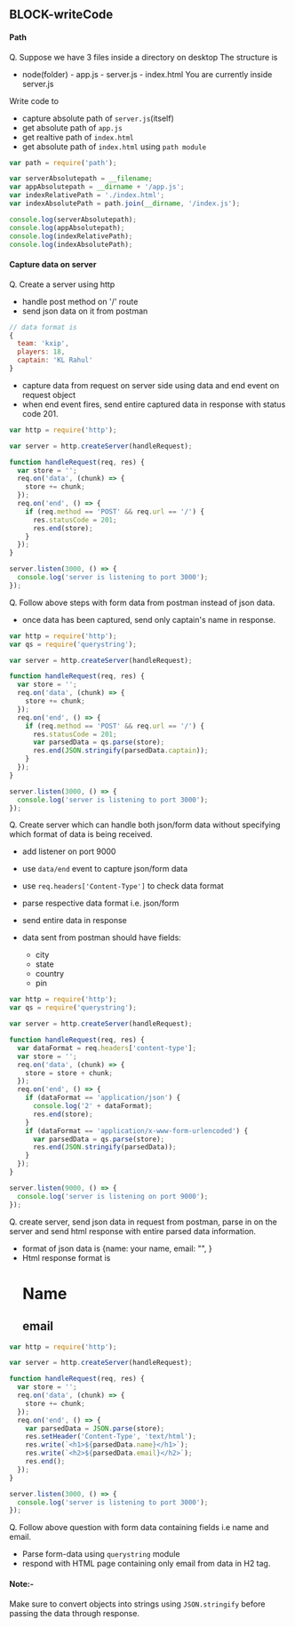## BLOCK-writeCode

#### Path

Q. Suppose we have 3 files inside a directory on desktop
The structure is

- node(folder) - app.js - server.js - index.html
  You are currently inside server.js

Write code to

- capture absolute path of `server.js`(itself)
- get absolute path of `app.js`
- get realtive path of `index.html`
- get absolute path of `index.html` using `path module`

```js
var path = require('path');

var serverAbsolutepath = __filename;
var appAbsolutepath = __dirname + '/app.js';
var indexRelativePath = './index.html';
var indexAbsolutePath = path.join(__dirname, '/index.js');

console.log(serverAbsolutepath);
console.log(appAbsolutepath);
console.log(indexRelativePath);
console.log(indexAbsolutePath);
```

#### Capture data on server

Q. Create a server using http

- handle post method on '/' route
- send json data on it from postman

```js
// data format is
{
  team: 'kxip',
  players: 18,
  captain: 'KL Rahul'
}
```

- capture data from request on server side using data and end event on request object
- when end event fires, send entire captured data in response with status code 201.

```js
var http = require('http');

var server = http.createServer(handleRequest);

function handleRequest(req, res) {
  var store = '';
  req.on('data', (chunk) => {
    store += chunk;
  });
  req.on('end', () => {
    if (req.method == 'POST' && req.url == '/') {
      res.statusCode = 201;
      res.end(store);
    }
  });
}

server.listen(3000, () => {
  console.log('server is listening to port 3000');
});
```

Q. Follow above steps with form data from postman instead of json data.

- once data has been captured, send only captain's name in response.

```js
var http = require('http');
var qs = require('querystring');

var server = http.createServer(handleRequest);

function handleRequest(req, res) {
  var store = '';
  req.on('data', (chunk) => {
    store += chunk;
  });
  req.on('end', () => {
    if (req.method == 'POST' && req.url == '/') {
      res.statusCode = 201;
      var parsedData = qs.parse(store);
      res.end(JSON.stringify(parsedData.captain));
    }
  });
}

server.listen(3000, () => {
  console.log('server is listening to port 3000');
});
```

Q. Create server which can handle both json/form data without specifying which format of data is being received.

- add listener on port 9000
- use `data/end` event to capture json/form data
- use `req.headers['Content-Type']` to check data format
- parse respective data format i.e. json/form
- send entire data in response
- data sent from postman should have fields:

  - city
  - state
  - country
  - pin

```js
var http = require('http');
var qs = require('querystring');

var server = http.createServer(handleRequest);

function handleRequest(req, res) {
  var dataFormat = req.headers['content-type'];
  var store = '';
  req.on('data', (chunk) => {
    store = store + chunk;
  });
  req.on('end', () => {
    if (dataFormat == 'application/json') {
      console.log('2' + dataFormat);
      res.end(store);
    }
    if (dataFormat == 'application/x-www-form-urlencoded') {
      var parsedData = qs.parse(store);
      res.end(JSON.stringify(parsedData));
    }
  });
}

server.listen(9000, () => {
  console.log('server is listening on port 9000');
});
```

Q. create server, send json data in request from postman, parse in on the server and send html response with entire parsed data information.

- format of json data is {name: your name, email: "", }
- Html response format is <h1>Name</h1><h2>email</h2>

```js
var http = require('http');

var server = http.createServer(handleRequest);

function handleRequest(req, res) {
  var store = '';
  req.on('data', (chunk) => {
    store += chunk;
  });
  req.on('end', () => {
    var parsedData = JSON.parse(store);
    res.setHeader('Content-Type', 'text/html');
    res.write(`<h1>${parsedData.name}</h1>`);
    res.write(`<h2>${parsedData.email}</h2>`);
    res.end();
  });
}

server.listen(3000, () => {
  console.log('server is listening to port 3000');
});
```

Q. Follow above question with form data containing fields i.e name and email.

- Parse form-data using `querystring` module
- respond with HTML page containing only email from data in H2 tag.

#### Note:-

Make sure to convert objects into strings using `JSON.stringify` before passing the data through response.

```

```
